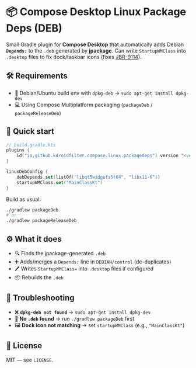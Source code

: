 # 📦 Compose Desktop Linux Package Deps (DEB)

Small Gradle plugin for **Compose Desktop** that automatically adds Debian **`Depends:`** to the `.deb` generated by **jpackage**.
Can write `StartupWMClass` into `.desktop` files to fix dock/taskbar icons (fixes [JBR-9114](https://youtrack.jetbrains.com/issue/JBR-9114)).

## 🛠 Requirements

* 🐧 Debian/Ubuntu build env with `dpkg-deb` → `sudo apt-get install dpkg-dev`
* 💻 Using Compose Multiplatform packaging (`packageDeb` / `packageReleaseDeb`)

## 🚀 Quick start

```kotlin
// build.gradle.kts
plugins {
    id("io.github.kdroidfilter.compose.linux.packagedeps") version "<version>"
}

linuxDebConfig {
    debDepends.set(listOf("libqt5widgets5t64", "libx11-6"))
    startupWMClass.set("MainClassKt")
}
```

Build as usual:

```bash
./gradlew packageDeb
# or
./gradlew packageReleaseDeb
```

## ⚙️ What it does

* 🔍 Finds the jpackage-generated `.deb`
* ➕ Adds/merges a `Depends:` line in `DEBIAN/control` (de-duplicates)
* 🖊 Writes `StartupWMClass=` into `.desktop` files if configured
* 📦 Rebuilds the `.deb`

## 🐞 Troubleshooting

* ❌ **`dpkg-deb not found`** → `sudo apt-get install dpkg-dev`
* 📂 **No `.deb` found** → run `./gradlew packageDeb` first
* 🖼 **Dock icon not matching** → set `startupWMClass` (e.g., `"MainClassKt"`)

## 📜 License

MIT — see `LICENSE`.
